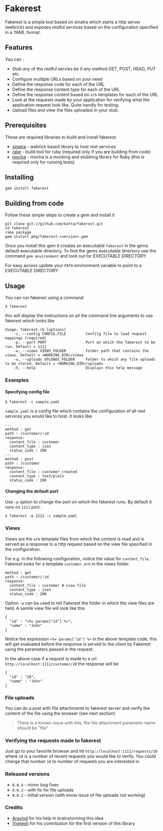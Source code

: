 # Fakerest

Fakerest is a simple tool based on sinatra which starts a http server (webrick) and exposes restful services based on the configuration specified in a YAML format.

## Features

You can :

* Stub any of the restful servies be it any method GET, POST, HEAD, PUT etc.
* Configure multiple URLs based on your need
* Define the response code for each of the URL
* Define the response content type for each of the URL
* Define the response content based on `erb` templates for each of the URL
* Look at the requests made by your application for verifying what the application request look like. Quite handly for testing.
* Upload files and view the files uploaded in your stub.

## Prerequisites

These are required libraries to build and install fakerest:

* [sinatra](https://github.com/sinatra/sinatra) - webrick based library to host rest services
* [rake](https://github.com/jimweirich/rake) - build tool for ruby (required only if you are building from code)
* [mocha](https://github.com/freerange/mocha) - mocha is a mocking and stubbing library for Ruby (this is required only for running tests)

## Installing

    gem install fakerest

## Building from code

Follow these simple steps to create a gem and install it

    git clone git://github.com/katta/fakerest.git
    cd fakerest
    rake package
    gem install pkg/fakerest-<version>.gem
    
Once you install this gem it creates an executable `fakerest` in the gems default executable directory. To find the gems executable directory use the command `gem environment` and look out for _EXECUTABLE DIRECTORY:_

For easy access update your `PATH` environment variable to point to a _EXECUTABLE DIRECTORY:_

## Usage

You can run fakerest using a command

    $ fakerest

this will display the instructions on all the command line arguments to use fakerest which looks like 
 
    Usage: fakerest.rb [options]
        -c, --config CONFIG_FILE         Confilg file to load request mappings (required)
        -p, --port PORT                  Port on which the fakerest to be run. Default = 1111
        -w, --views VIEWS_FOLDER         Folder path that contains the views. Default = <WORKING_DIR>/views
        -u, --uploads UPLOADS_FOLDER     Folder to which any file uploads to be stored. Default = <WORKING_DIR>/uploads
        -h, --help                       Displays this help message

### Examples

#### Specifying config file

    $ fakerest -c sample.yaml
    
`sample.yaml` is a config file which contains the configuration of all rest services you would like to host. It looks like 

    ---
    method : get
    path : /customer/:id
    response:
      content_file : customer
      content_type : json
      status_code : 200
    ---
    method : post
    path : /customer
    response:
      content_file : customer_created
      content_type : text/plain
      status_code : 200

#### Changing the default port

Use `-p` option to change the port on which the fakerest runs. By default it runs on `1111` port.

    $ fakerest -p 2222 -c sample.yaml

### Views

Views are the `erb` template files from which the content is read and is served as a response to a http request based on the view file specified in the configuration.

For e.g. In the following configuration, notice the value for `content_file`. Fakerest looks for a template `customer.erb` in the views folder.

    method : get
    path : /customer/:id
    response:
      content_file : customer # view file
      content_type : json 
      status_code : 200

Option `-w` can be used to tell Fakerest the folder in which the view files are held. A samile view file will look like this

    {
      "id" : "<%= params["id"] %>",
      "name" : "John"
    }

Notice the expression `<%= params["id"] %>` in the above template code, this will get evaluated before the response is served to the client by Fakerest using the parameters passed in the request.

In the above case if a request is made to a url `http://localhost:1111/customer/20` the response will be 

    {
      "id" : "20",
      "name" : "John"
    }

### File uploads

You can do a post with file attachments to fakerest server and verify the content of the file using the browser (see next section)

> There is a known issue with this, the file attachment parameter name should be "file"

### Verifying the requests made to fakerest

Just go to your favorite browser and hit `http://localhost:1111/requests/10` where `10` is a number of recent requests you would like to verify. You could change that number `10` to number of requests you are interested in.

### Released versions

* `0.0.4` - minor bug fixes
* `0.0.3` - with fix for file uploads
* `0.0.2` - initial version (with know issue of file uploads not working)

### Credits

* [Aravind](https://github.com/arvindsv) for his help in brainstorming this idea
* [Vignesh](https://github.com/VigneshRE) for his contribution for the first version of this library
